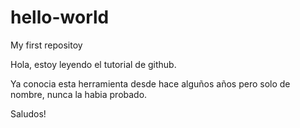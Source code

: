 # hello-world
My first repositoy

Hola, estoy leyendo el tutorial de github.

Ya conocia esta herramienta desde hace alguños años pero solo de nombre, nunca la habia probado.

Saludos!
